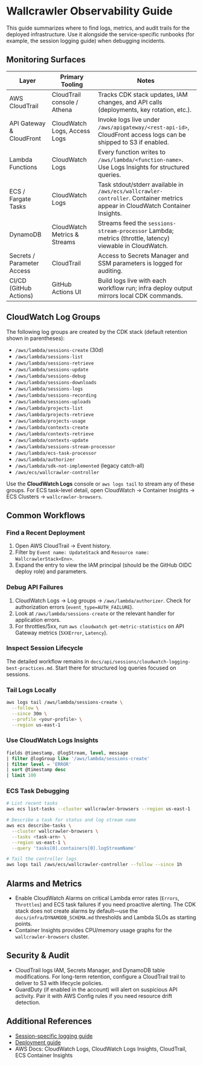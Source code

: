 # Wallcrawler Observability Guide

This guide summarizes where to find logs, metrics, and audit trails for the deployed infrastructure. Use it alongside the service-specific runbooks (for example, the session logging guide) when debugging incidents.

## Monitoring Surfaces

| Layer | Primary Tooling | Notes |
|-------|-----------------|-------|
| AWS CloudTrail | CloudTrail console / Athena | Tracks CDK stack updates, IAM changes, and API calls (deployments, key rotation, etc.). |
| API Gateway & CloudFront | CloudWatch Logs, Access Logs | Invoke logs live under `/aws/apigateway/<rest-api-id>`, CloudFront access logs can be shipped to S3 if enabled. |
| Lambda Functions | CloudWatch Logs | Every function writes to `/aws/lambda/<function-name>`. Use Logs Insights for structured queries. |
| ECS / Fargate Tasks | CloudWatch Logs | Task stdout/stderr available in `/aws/ecs/wallcrawler-controller`. Container metrics appear in CloudWatch Container Insights. |
| DynamoDB | CloudWatch Metrics & Streams | Streams feed the `sessions-stream-processor` Lambda; metrics (throttle, latency) viewable in CloudWatch. |
| Secrets / Parameter Access | CloudTrail | Access to Secrets Manager and SSM parameters is logged for auditing. |
| CI/CD (GitHub Actions) | GitHub Actions UI | Build logs live with each workflow run; infra deploy output mirrors local CDK commands. |

## CloudWatch Log Groups

The following log groups are created by the CDK stack (default retention shown in parentheses):

- `/aws/lambda/sessions-create` (30d)
- `/aws/lambda/sessions-list`
- `/aws/lambda/sessions-retrieve`
- `/aws/lambda/sessions-update`
- `/aws/lambda/sessions-debug`
- `/aws/lambda/sessions-downloads`
- `/aws/lambda/sessions-logs`
- `/aws/lambda/sessions-recording`
- `/aws/lambda/sessions-uploads`
- `/aws/lambda/projects-list`
- `/aws/lambda/projects-retrieve`
- `/aws/lambda/projects-usage`
- `/aws/lambda/contexts-create`
- `/aws/lambda/contexts-retrieve`
- `/aws/lambda/contexts-update`
- `/aws/lambda/sessions-stream-processor`
- `/aws/lambda/ecs-task-processor`
- `/aws/lambda/authorizer`
- `/aws/lambda/sdk-not-implemented` (legacy catch-all)
- `/aws/ecs/wallcrawler-controller`

Use the **CloudWatch Logs** console or `aws logs tail` to stream any of these groups. For ECS task-level detail, open CloudWatch → Container Insights → ECS Clusters → `wallcrawler-browsers`.

## Common Workflows

### Find a Recent Deployment

1. Open AWS CloudTrail → Event history.
2. Filter by `Event name: UpdateStack` and `Resource name: WallcrawlerStack<Env>`.
3. Expand the entry to view the IAM principal (should be the GitHub OIDC deploy role) and parameters.

### Debug API Failures

1. CloudWatch Logs → Log groups → `/aws/lambda/authorizer`. Check for authorization errors (`event_type=AUTH_FAILURE`).
2. Look at `/aws/lambda/sessions-create` or the relevant handler for application errors.
3. For throttles/5xx, run `aws cloudwatch get-metric-statistics` on API Gateway metrics (`5XXError`, `Latency`).

### Inspect Session Lifecycle

The detailed workflow remains in `docs/api/sessions/cloudwatch-logging-best-practices.md`. Start there for structured log queries focused on sessions.

### Tail Logs Locally

```bash
aws logs tail /aws/lambda/sessions-create \
  --follow \
  --since 30m \
  --profile <your-profile> \
  --region us-east-1
```

### Use CloudWatch Logs Insights

```sql
fields @timestamp, @logStream, level, message
| filter @logGroup like '/aws/lambda/sessions-create'
| filter level = 'ERROR'
| sort @timestamp desc
| limit 100
```

### ECS Task Debugging

```bash
# List recent tasks
aws ecs list-tasks --cluster wallcrawler-browsers --region us-east-1

# Describe a task for status and log stream name
aws ecs describe-tasks \
  --cluster wallcrawler-browsers \
  --tasks <task-arn> \
  --region us-east-1 \
  --query 'tasks[0].containers[0].logStreamName'

# Tail the controller logs
aws logs tail /aws/ecs/wallcrawler-controller --follow --since 1h
```

## Alarms and Metrics

- Enable CloudWatch Alarms on critical Lambda error rates (`Errors`, `Throttles`) and ECS task failures if you need proactive alerting. The CDK stack does not create alarms by default—use the `docs/infra/DYNAMODB_SCHEMA.md` thresholds and Lambda SLOs as starting points.
- Container Insights provides CPU/memory usage graphs for the `wallcrawler-browsers` cluster.

## Security & Audit

- CloudTrail logs IAM, Secrets Manager, and DynamoDB table modifications. For long-term retention, configure a CloudTrail trail to deliver to S3 with lifecycle policies.
- GuardDuty (if enabled in the account) will alert on suspicious API activity. Pair it with AWS Config rules if you need resource drift detection.

## Additional References

- [Session-specific logging guide](../api/sessions/cloudwatch-logging-best-practices.md)
- [Deployment guide](../deploy/DEPLOYMENT_GUIDE.md)
- AWS Docs: CloudWatch Logs, CloudWatch Logs Insights, CloudTrail, ECS Container Insights

